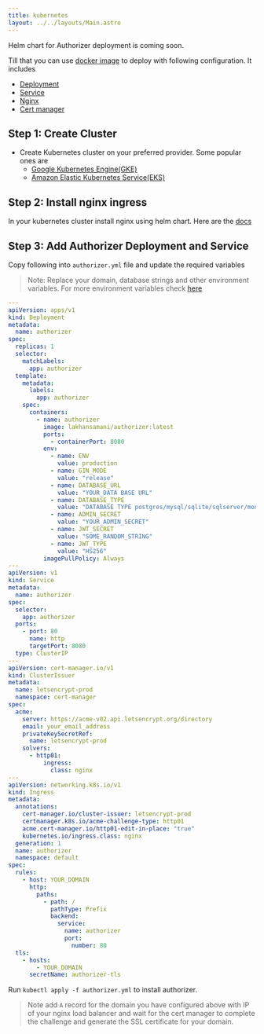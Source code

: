 ```yaml
---
title: kubernetes
layout: ../../layouts/Main.astro
---
```


Helm chart for Authorizer deployment is coming soon.

Till that you can use [docker image](https://hub.docker.com/repository/docker/lakhansamani/authorizer) to deploy with following configuration. It includes

- [Deployment](https://kubernetes.io/docs/concepts/workloads/)
- [Service](https://kubernetes.io/docs/concepts/services-networking/)
- [Nginx](https://docs.nginx.com/nginx-ingress-controller/installation/installation-with-helm/)
- [Cert manager](https://github.com/jetstack/cert-manager)

## Step 1: Create Cluster

- Create Kubernetes cluster on your preferred provider. Some popular ones are
  - [Google Kubernetes Engine(GKE)](https://www.google.com/search?q=GKe&oq=GKe&aqs=chrome..69i57j0i67l4j69i60l3.1133j0j7&sourceid=chrome&ie=UTF-8)
  - [Amazon Elastic Kubernetes Service(EKS)](https://docs.aws.amazon.com/eks/index.html)

## Step 2: Install nginx ingress

In your kubernetes cluster install nginx using helm chart. Here are the [docs](https://docs.nginx.com/nginx-ingress-controller/installation/installation-with-helm/)

## Step 3: Add Authorizer Deployment and Service

Copy following into `authorizer.yml` file and update the required variables

> Note: Replace your domain, database strings and other environment variables. For more environment variables check [here](/core/env)

```yml
---
apiVersion: apps/v1
kind: Deployment
metadata:
  name: authorizer
spec:
  replicas: 1
  selector:
    matchLabels:
      app: authorizer
  template:
    metadata:
      labels:
        app: authorizer
    spec:
      containers:
        - name: authorizer
          image: lakhansamani/authorizer:latest
          ports:
            - containerPort: 8080
          env:
            - name: ENV
              value: production
            - name: GIN_MODE
              value: "release"
            - name: DATABASE_URL
              value: "YOUR_DATA BASE URL"
            - name: DATABASE_TYPE
              value: "DATABASE TYPE postgres/mysql/sqlite/sqlserver/mongodb/arangodb"
            - name: ADMIN_SECRET
              value: "YOUR_ADMIN_SECRET"
            - name: JWT_SECRET
              value: "SOME_RANDOM_STRING"
            - name: JWT_TYPE
              value: "HS256"
          imagePullPolicy: Always
---
apiVersion: v1
kind: Service
metadata:
  name: authorizer
spec:
  selector:
    app: authorizer
  ports:
    - port: 80
      name: http
      targetPort: 8080
  type: ClusterIP
---
apiVersion: cert-manager.io/v1
kind: ClusterIssuer
metadata:
  name: letsencrypt-prod
  namespace: cert-manager
spec:
  acme:
    server: https://acme-v02.api.letsencrypt.org/directory
    email: your_email_address
    privateKeySecretRef:
      name: letsencrypt-prod
    solvers:
      - http01:
          ingress:
            class: nginx
---
apiVersion: networking.k8s.io/v1
kind: Ingress
metadata:
  annotations:
    cert-manager.io/cluster-issuer: letsencrypt-prod
    certmanager.k8s.io/acme-challenge-type: http01
    acme.cert-manager.io/http01-edit-in-place: "true"
    kubernetes.io/ingress.class: nginx
  generation: 1
  name: authorizer
  namespace: default
spec:
  rules:
    - host: YOUR_DOMAIN
      http:
        paths:
          - path: /
            pathType: Prefix
            backend:
              service:
                name: authorizer
                port:
                  number: 80
  tls:
    - hosts:
        - YOUR_DOMAIN
      secretName: authorizer-tls
```

Run `kubectl apply -f authorizer.yml` to install authorizer.

> Note add `A` record for the domain you have configured above with IP of your nginx load balancer and wait for the cert manager to complete the challenge and generate the SSL certificate for your domain.
